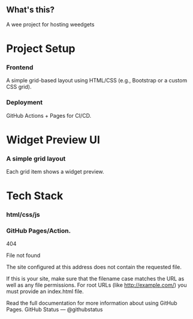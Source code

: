 ## What's this?
A wee project for hosting weedgets
# Project Setup
### Frontend
A simple grid-based layout using HTML/CSS (e.g., Bootstrap or a custom CSS grid).
### Deployment
GitHub Actions + Pages for CI/CD.

# Widget Preview UI
### A simple grid layout
Each grid item shows a widget preview.

# Tech Stack
### html/css/js
### GitHub Pages/Action.


404

File not found

The site configured at this address does not contain the requested file.

If this is your site, make sure that the filename case matches the URL as well as any file permissions.
For root URLs (like http://example.com/) you must provide an index.html file.

Read the full documentation for more information about using GitHub Pages.
GitHub Status — @githubstatus

